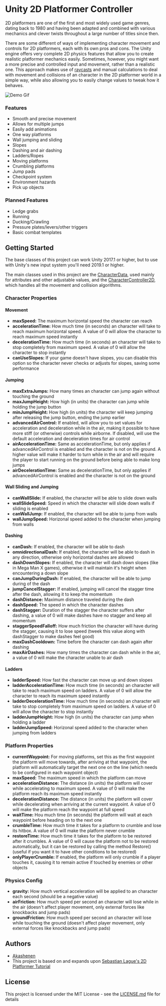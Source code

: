# Unity 2D Platformer Controller

2D platformers are one of the first and most widely used game genres, dating back to 1980 and having been adapted and combined with various mechanics and clever twists throughout a large number of titles since then. 

There are some different of ways of implementing character movement and controls for 2D platformers, each with its own pros and cons. The Unity engine offers very complete 2D physics features that allow you to create realistic platformer mechanics easily. Sometimes, however, you might want a more precise and controlled input and movement, rather than a realistic one. This approach makes use of [raycasts](https://docs.unity3d.com/ScriptReference/Physics.Raycast.html) and manual calculations to deal with movement and collisions of an character in the 2D platformer world in a simple way, while also allowing you to easily change values to tweak how it behaves.

![Demo Gif](https://github.com/akashenen/2d-platformer-controller/blob/master/Gifs/demo.gif)

### Features

* Smooth and precise movement
* Allows for multiple jumps
* Easily add animations
* One way platforms
* Wall jumping and sliding
* Slopes
* Dashing and air dashing
* Ladders/Ropes
* Moving platforms
* Crumbling platforms
* Jump pads
* Checkpoint system
* Environment hazards
* Pick up objects
  
### Planned Features

* Ledge grabs
* Running
* Ducking/Crawling
* Pressure plates/levers/other triggers
* Basic combat templates

## Getting Started

The base classes of this project can work Unity 2017.1 or higher, but to use with Unity's new input system you'll need 2019.1 or higher.

The main classes used in this project are the [CharacterData](https://github.com/akashenen/2d-platformer-controller/blob/master/Assets/Scripts/CharacterData.cs), used mainly for attributes and other adjustable values, and the [CharacterController2D](https://github.com/akashenen/2d-platformer-controller/blob/master/Assets/Scripts/CharacterController2D.cs), which handles all the movement and collision algorithms.

### Character Properties

#### Movement

* **maxSpeed:** The maximum horizontal speed the character can reach
* **accelerationTime:** How much time (in seconds) an character will take to reach maximum horizontal speed. A value of 0 will allow the character to reach maximum speed instantly
* **decelerationTime:** How much time (in seconds) an character will take to stop completely from maximum speed. A value of 0 will allow the character to stop instantly
* **canUseSlopes:** If your game doesn't have slopes, you can disable this option so the character never checks or adjusts for slopes, saving some performance

#### Jumping

* **maxExtraJumps:** How many times an character can jump again without touching the ground
* **maxJumpHeight:** How high (in units) the character can jump while holding the jump button
* **minJumpHeight:** How high (in units) the character will keep jumping after releasing the jump button, ending the jump earlier
* **advancedAirControl:** If enabled, will allow you to set values for acceleration and deceleration while in the air, making it possible to have more stiff (or otherwise) controls while airborne. If disabled, will use the default acceleration and deceleration times for air control
* **airAccelerationTime:** Same as accelerationTime, but only applies if advancedAirControl is enabled and the character is not on the ground. A higher value will make it harder to turn while in the air and will require the player to start running on the ground before being able to make long jumps
* **airDecelerationTime:** Same as decelerationTime, but only applies if advancedAirControl is enabled and the character is not on the ground

#### Wall Sliding and Jumping

* **canWallSlide:** If enabled, the character will be able to slide down walls
* **wallSlideSpeed:** Speed in which the character will slide down walls if sliding is enabled
* **canWallJump:** If enabled, the character will be able to jump from walls
* **wallJumpSpeed:** Horizonal speed added to the character when jumping from walls

#### Dashing

* **canDash:** If enabled, the character will be able to dash
* **omnidirectionalDash:** If enabled, the character will be able to dash in any direction, otherwise only horizontal dashes are allowed
* **dashDownSlopes:** If enabled, the character will dash down slopes (like in Mega Man X games), otherwise it will maintain it's height when encountering a down slope
* **canJumpDuringDash:** If enabled, the character will be able to jump during of the dash
* **jumpCancelStagger:** If enabled, jumping will cancel the stagger time after the dash, allowing it to keep the momentum
* **dashDistance:** Maximum distance traveled during the dash
* **dashSpeed:** The speed in which the character dashes
* **dashStagger:** Duration of the stagger the character suffers after dashing, a value of 0 will make dashes have no stagger and keep all momentum
* **staggerSpeedFalloff:** How much friction the character will have during the stagger, causing it to lose speed (tweek this value along with dashStagger to make dashes feel good)
* **maxDashCooldown:** Time before the character can dash again after dashing
* **maxAirDashes:** How many times the character can dash while in the air, a value of 0 will make the character unable to air dash

#### Ladders

* **ladderSpeed:** How fast the character can move up and down slopes
* **ladderAccelerationTime:** How much time (in seconds) an character will take to reach maximum speed on ladders. A value of 0 will allow the character to reach its maximum speed instantly
* **ladderDecelerationTime:** How much time (in seconds) an character will take to stop completely from maximum speed on ladders. A value of 0 will allow the character to stop instantly
* **ladderJumpHeight:** How high (in units) the character can jump when holding a ladder
* **ladderJumpSpeed:** Horizonal speed added to the character when jumping from ladders

### Platform Properties

* **currentWaypoint:** For moving platforms, set this as the first waypoint the platform will move towards, after arriving at that waypoint, the platform will automatically target the next one on the line (which needs to be configured in each waypoint object)
* **maxSpeed:** The maximum speed in which the platform can move
* **accelerationDistance:**  The distance (in units) the platform will cover while accelerating to maximum speed. A value of 0 will make the platform reach its maximum speed instantly
* **decelerationDistance:** The distance (in units) the platform will cover while decelerating when arriving at the current waypoint. A value of 0 will make the platform reach the waypoint at full speed
* **waitTime:** Hou much time (in seconds) the platform will wait at each waypoint before heading on to the next one
* **crumbleTime:** How much time it takes for a platform to crumble and lose its hitbox. A value of 0 will make the platform never crumble
* **restoreTime:** How much time it takes for the platform to be restored after it crumbles. A value of 0 will cause the platform not to be restored automatically, but it can be restored by calling the method Restore() (useful if you want it to have other conditions to be restored)
* **onlyPlayerCrumble:** If enabled, the platform will only crumble if a player touches it, causing it to remain active if touched by enemies or other objects

### Physics Config

* **gravity:** How much vertical acceleration will be applied to an character each second (should be a negative value)
* **airFriction:** How much speed per second an character will lose while in the air (doesn't affect player movement, only external forces like knockbacks and jump pads)
* **groundFriction:** How much speed per second an character will lose while touching the ground (doesn't affect player movement, only external forces like knockbacks and jump pads)

## Authors

* [Akashenen](https://github.com/akashenen/)
* This project is based on and expands upon [Sebastian Lague's 2D Platformer Tutorial](https://github.com/SebLague/2DPlatformer-Tutorial)

## License

This project is licensed under the MIT License - see the [LICENSE.md](LICENSE.md) file for details
